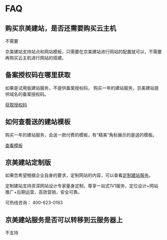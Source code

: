 # FAQ

## 购买京美建站，是否还需要购买云主机
不需要

京美建站支持站点和网站模板，只需要在京美建站进行网站的配置就可以，不需要再购买云主机进行网站的搭建。


## 备案授权码在哪里获取

如果是试用版建站服务，不提供备案授权码， 购买一年的建站服务，京美建站提供域名的备案授权码。

 [获取授权码](https://docs.jdcloud.com/cn/jdcloud-site/icp)


## 如何查看送的建站模板


购买一年的建站服务，会送一款付费的模板，有“精美”角标展示的是送的模板。

 [查看模板](https://docs.jdcloud.com/cn/jdcloud-site/open-website)



## 京美建站定制版

如果您希望根据企业自身的要求，定制网站的内容，可以查看[定制建站服务](https://www.jdcloud.com/cn/products/jdcloud-site-custom)。

定制建站支持资深网站设计专家量身定制，尊享一站式1V1服务，定位设计+网站推广+后期运营，高效营销，安全可靠。

可热线咨询： 400-623-0183


## 京美建站服务是否可以转移到云服务器上

不支持





